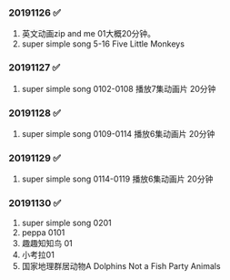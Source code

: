 ### 20191126  :white_check_mark:
1. 英文动画zip and me 01大概20分钟。
2. super simple song 5-16 Five Little Monkeys
### 20191127  :white_check_mark:
1. super simple song 0102-0108 播放7集动画片 20分钟
### 20191128  :white_check_mark:
1. super simple song 0109-0114 播放6集动画片 20分钟
### 20191129  :white_check_mark:
1. super simple song 0114-0119 播放6集动画片 20分钟
### 20191130  :white_check_mark:
1. super simple song 0201 
2. peppa 0101
3. 趣趣知知鸟 01
4. 小考拉01 
5. 国家地理群居动物A Dolphins Not a Fish  Party Animals